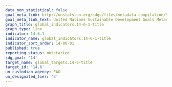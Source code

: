 ```yaml
---
data_non_statistical: false
goal_meta_link: http://unstats.un.org/sdgs/files/metadata-compilation/Metadata-Goal-14.pdf
goal_meta_link_text: United Nations Sustainable Development Goals Metadata (pdf 288kB)
graph_title: global_indicators.14-6-1-title
graph_type: line
indicator: 14.6.1
indicator_name: global_indicators.14-6-1-title
indicator_sort_order: 14-06-01
published: true
reporting_status: notstarted
sdg_goal: '14'
target_name: global_targets.14-6-title
target_id: '14.6'
un_custodian_agency: FAO
un_designated_tier: '3'
---
```

